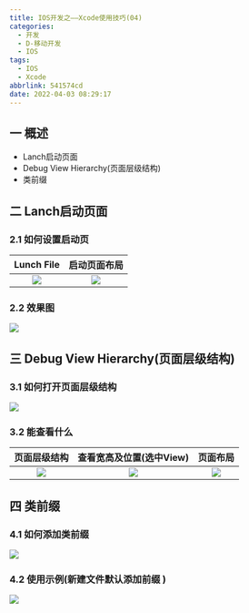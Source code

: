 ```yaml
---
title: IOS开发之——Xcode使用技巧(04)
categories:
  - 开发
  - D-移动开发
  - IOS
tags:
  - IOS
  - Xcode
abbrlink: 541574cd
date: 2022-04-03 08:29:17
---
```

## 一 概述

* Lanch启动页面
* Debug View Hierarchy(页面层级结构)
* 类前缀

<!--more-->

## 二 Lanch启动页面

### 2.1 如何设置启动页

| Lunch File | 启动页面布局 |
| :--------: | :----------: |
|   ![][1]   |    ![][2]    |

### 2.2 效果图

![][3]

## 三 Debug View Hierarchy(页面层级结构)

### 3.1 如何打开页面层级结构
![][4]

### 3.2 能查看什么

| 页面层级结构 | 查看宽高及位置(选中View) | 页面布局 |
| :----------: | :----------------------: | :------: |
|    ![][5]    |          ![][6]          |  ![][7]  |

## 四 类前缀

### 4.1 如何添加类前缀 

![][8]

### 4.2 使用示例(新建文件默认添加前缀 )

![][9]



[1]:https://jsd.onmicrosoft.cn/gh/PGzxc/CDN/blog-ios/ios-xcode-04-lanch-targets.png
[2]:https://jsd.onmicrosoft.cn/gh/PGzxc/CDN/blog-ios/ios-xcode-04-lanch-storyboard.png
[3]:https://jsd.onmicrosoft.cn/gh/PGzxc/CDN/blog-ios/ios-xcode-04-lanch-view.gif
[4]:https://jsd.onmicrosoft.cn/gh/PGzxc/CDN/blog-ios/ios-xcode-04-view-hierachy.png
[5]:https://jsd.onmicrosoft.cn/gh/PGzxc/CDN/blog-ios/ios-xcode-04-view-hierachy-tree.png
[6]:https://jsd.onmicrosoft.cn/gh/PGzxc/CDN/blog-ios/ios-xcode-04-view-hierachy-position.png
[7]:https://jsd.onmicrosoft.cn/gh/PGzxc/CDN/blog-ios/ios-xcode-04-view-hierachy-layout.png
[8]:https://jsd.onmicrosoft.cn/gh/PGzxc/CDN/blog-ios/ios-xcode-04-class-prefix.png
[9]:https://jsd.onmicrosoft.cn/gh/PGzxc/CDN/blog-ios/ios-xcode-04-class-prefix-newfile.png